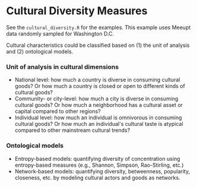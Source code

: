 # Cultural Diversity Measures

See the `cultural_diversity.R` for the examples. This example uses Meeupt data randomly sampled for Washington D.C.

Cultural characteristics could be classified based on (1) the unit of analysis and (2) ontological models.

### Unit of analysis in cultural dimensions
- National level: how much a country is diverse in consuming cultural goods? Or how much a country is closed or open to different kinds of cultural goods?
- Community- or city-level: how much a city is diverse in consuming cultural goods? Or how much a neighborhood has a cultural asset or capital compared to other regions?
- Individual level: how much an individual is omnivorous in consuming cultural goods? Or how much an individual's cultural taste is atypical compared to other mainstream cultural trends? 

### Ontological models
- Entropy-based models: quantifying diversity of concentration using entropy-based measures (e.g., Shannon, Simpson, Rao-Stirling, etc.)
- Network-based models: quantifying diversity, betweenness, popularity, closeness, etc. by modeling cultural actors and goods as networks. 


